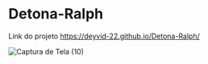 # Detona-Ralph
Link do projeto https://deyvid-22.github.io/Detona-Ralph/

![Captura de Tela (10)](https://github.com/Deyvid-22/Detona-Ralph/assets/140274792/01daf00f-6910-49da-88fd-54830b5667a0)
